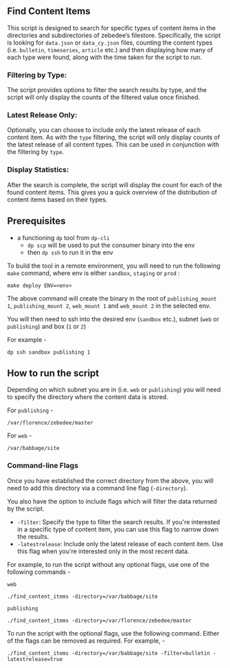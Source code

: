 ## Find Content Items

This script is designed to search for specific types of content items in the directories and subdirectories of zebedee’s filestore. Specifically, the script is looking for `data.json` or `data_cy.json` files, counting the content types (i.e. `bulletin`, `timeseries`, `article` etc.) and then displaying how many of each type were found, along with the time taken for the script to run. 


### Filtering by Type: 
The script provides options to filter the search results by type, and the script will only display the counts of the filtered value once finished.

### Latest Release Only: 
Optionally, you can choose to include only the latest release of each content item. As with the `type` filtering, the script will only display counts of the latest release of all content types. This can be used in conjunction with the filtering by `type`.

### Display Statistics: 
After the search is complete, the script will display the count for each of the found content items. This gives you a quick overview of the distribution of content items based on their types.

## Prerequisites

- a functioning `dp` tool from `dp-cli`
    - `dp scp` will be used to put the consumer binary into the env
    - then `dp ssh` to run it in the env

To build the tool in a remote environment, you will need to run the following `make` command, where env is either `sandbox`, `staging` or `prod` :

```shell
make deploy ENV=<env>
```

The above command will create the binary in the root of `publishing_mount 1`, `publishing_mount 2`, `web_mount 1` and `web_mount 2` in the selected env.

You will then need to ssh into the desired env (`sandbox` etc.), subnet (`web` or `publishing`) and box (`1` or `2`)

For example -

```shell
dp ssh sandbox publishing 1 
```



## How to run the script

Depending on which subnet you are in (i.e. `web` or `publishing`) you will need to specify the directory where the content data is stored.

For `publishing` - 

```
/var/florence/zebedee/master
```

For `web` - 

```
/var/babbage/site
```

### Command-line Flags

Once you have established the correct directory from the above, you will need to add this directory via a command line flag (`-directory`).

You also have the option to include flags which will filter the data returned by the script.

- `-filter`: Specify the type to filter the search results. If you're interested in a specific type of content item, you can use this flag to narrow down the results.
- `-latestrelease`: Include only the latest release of each content item. Use this flag when you're interested only in the most recent data.

For example, to run the script without any optional flags, use one of the following commands -

`web`


```shell
./find_content_items -directory=/var/babbage/site
```

`publishing`

```shell
./find_content_items -directory=/var/florence/zebedee/master
```

To run the script with the optional flags, use the following command. Either of the flags can be removed as required. For example, - 

```shell
./find_content_items -directory=/var/babbage/site -filter=bulletin -latestrelease=true
```

